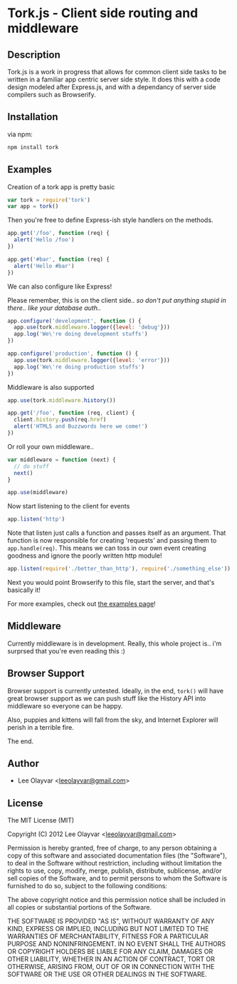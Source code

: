 
# Tork.js - Client side routing and middleware

## Description

Tork.js is a work in progress that allows for common client side tasks to
be written in a familiar app centric server side style. It does this with a
code design modeled after Express.js, and with a dependancy of server side
compilers such as Browserify.

## Installation

via npm:

```bash
npm install tork
```

## Examples

Creation of a tork app is pretty basic

```js
var tork = require('tork')
var app = tork()
```

Then you're free to define Express-ish style handlers on the methods.

```js
app.get('/foo', function (req) {
  alert('Hello /foo')
})

app.get('#bar', function (req) {
  alert('Hello #bar')
})
```

We can also configure like Express!

Please remember, this is on the client side.. *so don't put anything stupid
in there.. like your database auth..*

```js
app.configure('development', function () {
  app.use(tork.middleware.logger({level: 'debug'}))
  app.log('We\'re doing development stuffs')
})

app.configure('production', function () {
  app.use(tork.middleware.logger({level: 'error'}))
  app.log('We\'re doing production stuffs')
})
```

Middleware is also supported

```js
app.use(tork.middleware.history())

app.get('/foo', function (req, client) {
  client.history.push(req.href)
  alert('HTML5 and Buzzwords here we come!')
})
```

Or roll your own middleware..

```js
var middleware = function (next) {
  // do stuff
  next()
}

app.use(middleware)
```

Now start listening to the client for events

```js
app.listen('http')
```

Note that listen just calls a function and passes itself as an argument.
That function is now responsible for creating 'requests' and passing them
to `app.handle(req)`. This means we can toss in our own event creating
goodness and ignore the poorly written http module!

```js
app.listen(require('./better_than_http'), require('./something_else'))
```

Next you would point Browserify to this file, start the server, and
that's basically it!

For more examples, check out [the examples page][examples page]!

## Middleware

Currently middleware is in development. Really, this whole project is..
i'm surprsed that you're even reading this :)

## Browser Support

Browser support is currently untested. Ideally, in the end, `tork()` will
have great browser support as we can push stuff like the History API into
middleware so everyone can be happy.

Also, puppies and kittens will fall from the sky, and Internet Explorer will
perish in a terrible fire.

The end.

## Author

 - Lee Olayvar &lt;leeolayvar@gmail.com&gt;

## License

The MIT License (MIT)

Copyright (C) 2012 Lee Olayvar &lt;leeolayvar@gmail.com&gt;

Permission is hereby granted, free of charge, to any person obtaining a copy of this software and associated documentation files (the "Software"), to deal in the Software without restriction, including without limitation the rights to use, copy, modify, merge, publish, distribute, sublicense, and/or sell copies of the Software, and to permit persons to whom the Software is furnished to do so, subject to the following conditions:

The above copyright notice and this permission notice shall be included in all copies or substantial portions of the Software.

THE SOFTWARE IS PROVIDED "AS IS", WITHOUT WARRANTY OF ANY KIND, EXPRESS OR IMPLIED, INCLUDING BUT NOT LIMITED TO THE WARRANTIES OF MERCHANTABILITY, FITNESS FOR A PARTICULAR PURPOSE AND NONINFRINGEMENT. IN NO EVENT SHALL THE AUTHORS OR COPYRIGHT HOLDERS BE LIABLE FOR ANY CLAIM, DAMAGES OR OTHER LIABILITY, WHETHER IN AN ACTION OF CONTRACT, TORT OR OTHERWISE, ARISING FROM, OUT OF OR IN CONNECTION WITH THE SOFTWARE OR THE USE OR OTHER DEALINGS IN THE SOFTWARE.



[examples page]: https://github.com/leeolayvar/tork/tree/master/examples
